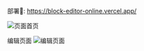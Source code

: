 部署🔗: https://block-editor-online.vercel.app/

![页面首页](https://tz-1256822507.cos.ap-hongkong.myqcloud.com//nextblog/20241028010618.png)

编辑页面
![编辑页面](https://tz-1256822507.cos.ap-hongkong.myqcloud.com//nextblog/20241028011056.png)
